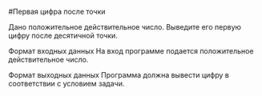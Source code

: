 #Первая цифра после точки

Дано положительное действительное число. Выведите его первую цифру после десятичной точки.

Формат входных данных
На вход программе подается положительное действительное число.

Формат выходных данных
Программа должна вывести цифру в соответствии с условием задачи.